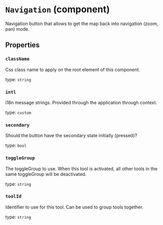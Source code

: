 `Navigation` (component)
========================

Navigation button that allows to get the map back into navigation (zoom, pan) mode.

Properties
----------

### `className`

Css class name to apply on the root element of this component.

type: `string`


### `intl`

i18n message strings. Provided through the application through context.

type: `custom`


### `secondary`

Should the button have the secondary state initially (pressed)?

type: `bool`


### `toggleGroup`

The toggleGroup to use. When this tool is activated, all other tools in the same toggleGroup will be deactivated.

type: `string`


### `toolId`

Identifier to use for this tool. Can be used to group tools together.

type: `string`

